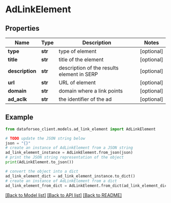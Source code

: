 # AdLinkElement


## Properties

Name | Type | Description | Notes
------------ | ------------- | ------------- | -------------
**type** | **str** | type of element | [optional] 
**title** | **str** | title of the element | [optional] 
**description** | **str** | description of the results element in SERP | [optional] 
**url** | **str** | URL of element | [optional] 
**domain** | **str** | domain where a link points | [optional] 
**ad_aclk** | **str** | the identifier of the ad | [optional] 

## Example

```python
from dataforseo_client.models.ad_link_element import AdLinkElement

# TODO update the JSON string below
json = "{}"
# create an instance of AdLinkElement from a JSON string
ad_link_element_instance = AdLinkElement.from_json(json)
# print the JSON string representation of the object
print(AdLinkElement.to_json())

# convert the object into a dict
ad_link_element_dict = ad_link_element_instance.to_dict()
# create an instance of AdLinkElement from a dict
ad_link_element_from_dict = AdLinkElement.from_dict(ad_link_element_dict)
```
[[Back to Model list]](../README.md#documentation-for-models) [[Back to API list]](../README.md#documentation-for-api-endpoints) [[Back to README]](../README.md)


